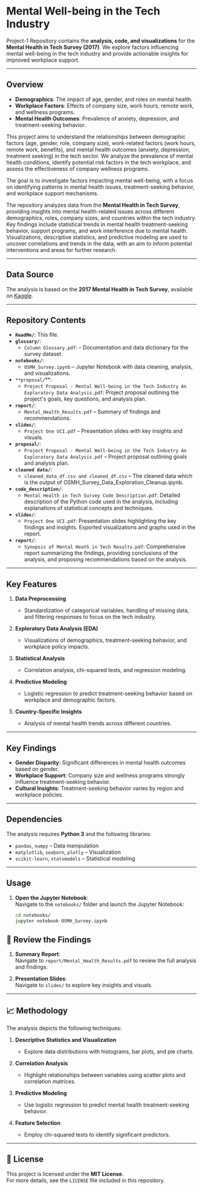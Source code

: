 # Mental Well-being in the Tech Industry

Project-1 Repository contains the **analysis, code, and visualizations** for the **Mental Health in Tech Survey (2017)**. We explore factors influencing mental well-being in the tech industry and provide actionable insights for improved workplace support.

---

## Overview

- **Demographics**: The impact of age, gender, and roles on mental health.
- **Workplace Factors**: Effects of company size, work hours, remote work, and wellness programs.
- **Mental Health Outcomes**: Prevalence of anxiety, depression, and treatment-seeking behavior.

This project aims to understand the relationships between demographic factors (age, gender, role, company size), work-related factors (work hours, remote work, benefits), and mental health outcomes (anxiety, depression, treatment seeking) in the tech sector. We analyze the prevalence of mental health conditions, identify potential risk factors in the tech workplace, and assess the effectiveness of company wellness programs.

The goal is to investigate factors impacting mental well-being, with a focus on identifying patterns in mental health issues, treatment-seeking behavior, and workplace support mechanisms.

The repository analyzes data from the **Mental Health in Tech Survey**, providing insights into mental health-related issues across different demographics, roles, company sizes, and countries within the tech industry. Key findings include statistical trends in mental health treatment-seeking behavior, support programs, and work interference due to mental health. Visualizations, descriptive statistics, and predictive modeling are used to uncover correlations and trends in the data, with an aim to inform potential interventions and areas for further research.

---

## Data Source

The analysis is based on the **2017 Mental Health in Tech Survey**, available on [Kaggle](https://www.kaggle.com/osmi/mental-health-in-tech-survey).

---

## Repository Contents

- **`ReadMe/`**: This file.
- **`glossary/`**: 
  - `Column Glossary.pdf`: – Documentation and data dictionary for the survey dataset.
- **`notebooks/`**: 
  - `OSMH_Survey.ipynb` – Jupyter Notebook with data cleaning, analysis, and visualizations.
- `**proposal/`**:
  - `Project Proposal - Mental Well-being in the Tech Industry An Exploratory Data Analysis.pdf`: Project proposal outlining the project's goals, key questions, and analysis plan.
- **`report/`**: 
  - `Mental_Health_Results.pdf` – Summary of findings and recommendations.
- **`slides/`**: 
  - `Project One UCI.pdf` – Presentation slides with key insights and visuals.
- **`proposal/`**: 
  - `Project Proposal - Mental Well-being in the Tech Industry An Exploratory Data Analysis.pdf` – Project proposal outlining goals and analysis plan.
- **`cleaned data/`**:
  - `cleaned_data_df.csv and cleaned_df.csv` –  The cleaned data which is the output of OSMH_Survey_Data_Exploration_Cleanup.ipynb.
- **`code_description/`**: 
  - `Mental Health in Tech Survey Code Description.pdf`: Detailed description of the Python code used in the analysis, including explanations of statistical concepts and techniques.
- **`slides/`**:
  - `Project One UCI.pdf`: Presentation slides highlighting the key findings and insights.  Exported visualizations and graphs used in the report.
- **`report/`**:
  - `Synopsis of Mental Heath in Tech Results.pdf`: Comprehensive report summarizing the findings, providing conclusions of the analysis, and proposing recommendations based on the analysis.

---

## Key Features

1. **Data Preprocessing**  
   - Standardization of categorical variables, handling of missing data, and filtering responses to focus on the tech industry.  

2. **Exploratory Data Analysis (EDA)**  
   - Visualizations of demographics, treatment-seeking behavior, and workplace policy impacts.

3. **Statistical Analysis**  
   - Correlation analysis, chi-squared tests, and regression modeling.

4. **Predictive Modeling**  
   - Logistic regression to predict treatment-seeking behavior based on workplace and demographic factors.

5. **Country-Specific Insights**  
   - Analysis of mental health trends across different countries.

---

## Key Findings

- **Gender Disparity**: Significant differences in mental health outcomes based on gender.  
- **Workplace Support**: Company size and wellness programs strongly influence treatment-seeking behavior.  
- **Cultural Insights**: Treatment-seeking behavior varies by region and workplace policies.  

---

## Dependencies

The analysis requires **Python 3** and the following libraries:  
- `pandas`, `numpy` – Data manipulation  
- `matplotlib`, `seaborn`, `plotly` – Visualization  
- `scikit-learn`, `statsmodels` – Statistical modeling  

---

## Usage

1. **Open the Jupyter Notebook**:  
   Navigate to the `notebooks/` folder and launch the Jupyter Notebook:
   ```bash
   cd notebooks/
   jupyter notebook OSMH_Survey.ipynb
## 📄 Review the Findings

1. **Summary Report**:  
   Navigate to `report/Mental_Health_Results.pdf` to review the full analysis and findings.

2. **Presentation Slides**:  
   Navigate to `slides/` to explore key insights and visuals.

---

## 📈 Methodology

The analysis depicts the following techniques:

1. **Descriptive Statistics and Visualization**  
   - Explore data distributions with histograms, bar plots, and pie charts.

2. **Correlation Analysis**  
   - Highlight relationships between variables using scatter plots and correlation matrices.

3. **Predictive Modeling**  
   - Use logistic regression to predict mental health treatment-seeking behavior.

4. **Feature Selection**  
   - Employ chi-squared tests to identify significant predictors.

---

## 📝 License

This project is licensed under the **MIT License**.  
For more details, see the `LICENSE` file included in this repository.
